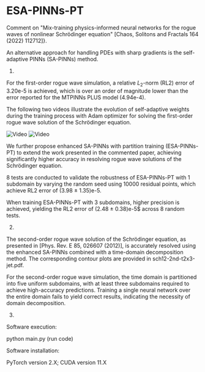 # ESA-PINNs-PT

Comment on "Mix-training physics-informed neural networks for the rogue waves of nonlinear Schrödinger equation" [Chaos, Solitons and Fractals 164 (2022) 112712]}.

An alternative approach for handling PDEs with sharp gradients is the self-adaptive PINNs (SA-PINNs) method.

1.
For the first-order rogue wave simulation, a relative $L_2$-norm (RL2) error of 3.20e-5 is achieved, which is over an order of magnitude lower than the error reported for the MTPINNs PLUS model (4.94e-4).

The following two videos illustrate the evolution of self-adaptive weights during the training process with Adam optimizer for solving the first-order rogue wave solution of the Schrödinger equation.

![Video](https://github.com/wickweidr/SchrodingerEq/blob/main/sa-sch-anim-u.gif)
![Video](https://github.com/wickweidr/SchrodingerEq/blob/main/sa-sch-anim-v.gif)

We further propose enhanced SA-PINNs with partition training (ESA-PINNs-PT) to extend the work presented in the commented paper, achieving significantly higher accuracy in resolving rogue wave solutions of the Schrödinger equation.

8 tests are conducted to validate the robustness of ESA-PINNs-PT with 1 subdomain by varying the random seed using 10000 residual points, which achieve RL2 error of (3.98 $\pm$ 1.35)e-5.

When training ESA-PINNs-PT with 3 subdomains, higher precision is achieved, yielding the RL2 error of (2.48 $\pm$ 0.38)e-5$ across 8 random tests.

2.
The second-order rogue wave solution of the Schrödinger equation, as presented in [Phys. Rev. E 85, 026607 (2012)], is accurately resolved using the enhanced SA-PINNs combined with a time-domain decomposition method. The corresponding contour plots are provided in sch12-2nd-t2x3-jet.pdf.

For the second-order rogue wave simulation, the time domain is partitioned into five uniform subdomains, with at least three subdomains required to achieve high-accuracy predictions.
Training a single neural network over the entire domain fails to yield correct results, indicating the necessity of domain decomposition. 

3.
Software execution:

python main.py (run code)

Software installation:

PyTorch version 2.X; CUDA version 11.X
